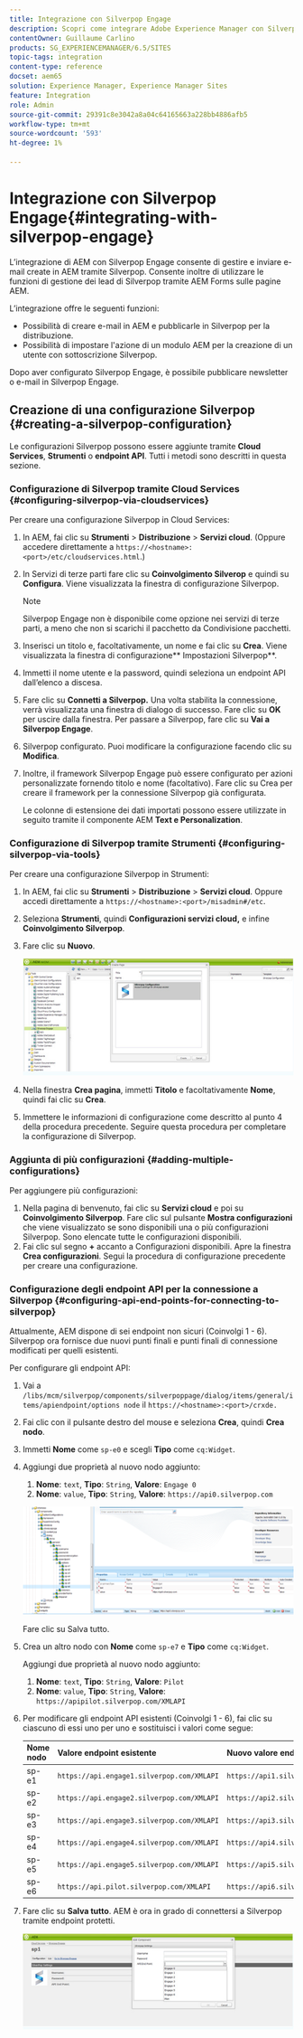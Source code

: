 ```yaml
---
title: Integrazione con Silverpop Engage
description: Scopri come integrare Adobe Experience Manager con Silverpop Engage.
contentOwner: Guillaume Carlino
products: SG_EXPERIENCEMANAGER/6.5/SITES
topic-tags: integration
content-type: reference
docset: aem65
solution: Experience Manager, Experience Manager Sites
feature: Integration
role: Admin
source-git-commit: 29391c8e3042a8a04c64165663a228bb4886afb5
workflow-type: tm+mt
source-wordcount: '593'
ht-degree: 1%

---
```


# Integrazione con Silverpop Engage{#integrating-with-silverpop-engage}

<!-- THIS ENTIRE TOPIC APPEARS OBSOLETE BECAUSE SILVERPOP NO LONGER EXISTS AND THERE ARE NO REDIRECTS FOR THE DOWNLOAD URL BELOW THAT IS 404.
>[!NOTE]
>
>Silverpop integration is **not** available out of the box. Download the Silverpop integration package `https://www.adobeaemcloud.com/content/marketplace/marketplaceProxy.html?packagePath=/content/companies/public/adobe/packages/aem620/product/cq-mcm-integrations-silverpop-content` from Package Share and install it on your instance. After you have installed the package, you can configure it as described in this document. -->

L’integrazione di AEM con Silverpop Engage consente di gestire e inviare e-mail create in AEM tramite Silverpop. Consente inoltre di utilizzare le funzioni di gestione dei lead di Silverpop tramite AEM Forms sulle pagine AEM.

L’integrazione offre le seguenti funzioni:

* Possibilità di creare e-mail in AEM e pubblicarle in Silverpop per la distribuzione.
* Possibilità di impostare l&#39;azione di un modulo AEM per la creazione di un utente con sottoscrizione Silverpop.

Dopo aver configurato Silverpop Engage, è possibile pubblicare newsletter o e-mail in Silverpop Engage.

## Creazione di una configurazione Silverpop {#creating-a-silverpop-configuration}

Le configurazioni Silverpop possono essere aggiunte tramite **Cloud Services**, **Strumenti** o **endpoint API**. Tutti i metodi sono descritti in questa sezione.

### Configurazione di Silverpop tramite Cloud Services {#configuring-silverpop-via-cloudservices}

Per creare una configurazione Silverpop in Cloud Services:

1. In AEM, fai clic su **Strumenti** > **Distribuzione** > **Servizi cloud**. (Oppure accedere direttamente a `https://<hostname>:<port>/etc/cloudservices.html`.)
1. In Servizi di terze parti fare clic su **Coinvolgimento Silverop** e quindi su **Configura**. Viene visualizzata la finestra di configurazione Silverpop.

   >[!NOTE]
   >
   >Silverpop Engage non è disponibile come opzione nei servizi di terze parti, a meno che non si scarichi il pacchetto da Condivisione pacchetti.

1. Inserisci un titolo e, facoltativamente, un nome e fai clic su **Crea**. Viene visualizzata la finestra di configurazione** Impostazioni Silverpop**.
1. Immetti il nome utente e la password, quindi seleziona un endpoint API dall’elenco a discesa.
1. Fare clic su **Connetti a Silverpop.** Una volta stabilita la connessione, verrà visualizzata una finestra di dialogo di successo. Fare clic su **OK** per uscire dalla finestra. Per passare a Silverpop, fare clic su **Vai a Silverpop Engage**.
1. Silverpop configurato. Puoi modificare la configurazione facendo clic su **Modifica**.
1. Inoltre, il framework Silverpop Engage può essere configurato per azioni personalizzate fornendo titolo e nome (facoltativo). Fare clic su Crea per creare il framework per la connessione Silverpop già configurata.

   Le colonne di estensione dei dati importati possono essere utilizzate in seguito tramite il componente AEM **Text e Personalization**.

### Configurazione di Silverpop tramite Strumenti {#configuring-silverpop-via-tools}

Per creare una configurazione Silverpop in Strumenti:

1. In AEM, fai clic su **Strumenti** > **Distribuzione** > **Servizi cloud**. Oppure accedi direttamente a `https://<hostname>:<port>/misadmin#/etc`.
1. Seleziona **Strumenti**, quindi **Configurazioni servizi cloud,** e infine **Coinvolgimento Silverpop**.
1. Fare clic su **Nuovo**.

   ![chlimage_1-6](assets/chlimage_1-6.jpeg)

1. Nella finestra **Crea pagina**, immetti **Titolo** e facoltativamente **Nome**, quindi fai clic su **Crea**.
1. Immettere le informazioni di configurazione come descritto al punto 4 della procedura precedente. Seguire questa procedura per completare la configurazione di Silverpop.

### Aggiunta di più configurazioni {#adding-multiple-configurations}

Per aggiungere più configurazioni:

1. Nella pagina di benvenuto, fai clic su **Servizi cloud** e poi su **Coinvolgimento Silverpop**. Fare clic sul pulsante **Mostra configurazioni** che viene visualizzato se sono disponibili una o più configurazioni Silverpop. Sono elencate tutte le configurazioni disponibili.
1. Fai clic sul segno **+** accanto a Configurazioni disponibili. Apre la finestra **Crea configurazioni**. Segui la procedura di configurazione precedente per creare una configurazione.

### Configurazione degli endpoint API per la connessione a Silverpop {#configuring-api-end-points-for-connecting-to-silverpop}

Attualmente, AEM dispone di sei endpoint non sicuri (Coinvolgi 1 - 6). Silverpop ora fornisce due nuovi punti finali e punti finali di connessione modificati per quelli esistenti.

Per configurare gli endpoint API:

1. Vai a `/libs/mcm/silverpop/components/silverpoppage/dialog/items/general/items/apiendpoint/options node` il `https://<hostname>:<port>/crxde.`
1. Fai clic con il pulsante destro del mouse e seleziona **Crea**, quindi **Crea nodo**.
1. Immetti **Nome** come `sp-e0` e scegli **Tipo** come `cq:Widget`.
1. Aggiungi due proprietà al nuovo nodo aggiunto:

   1. **Nome**: `text`, **Tipo**: `String`, **Valore**: `Engage 0`
   1. **Nome**: `value`, **Tipo**: `String`, **Valore**: `https://api0.silverpop.com`

   ![chlimage_1-42](assets/chlimage_1-42.png)

   Fare clic su Salva tutto.

1. Crea un altro nodo con **Nome** come `sp-e7` e **Tipo** come `cq:Widget`.

   Aggiungi due proprietà al nuovo nodo aggiunto:

   1. **Nome**: `text`, **Tipo**: `String`, **Valore**: `Pilot`
   1. **Nome**: `value`, **Tipo**: `String`, **Valore**: `https://apipilot.silverpop.com/XMLAPI`

1. Per modificare gli endpoint API esistenti (Coinvolgi 1 - 6), fai clic su ciascuno di essi uno per uno e sostituisci i valori come segue:

   | **Nome nodo** | **Valore endpoint esistente** | **Nuovo valore endpoint** |
   |---|---|---|
   | sp-e1 | `https://api.engage1.silverpop.com/XMLAPI` | `https://api1.silverpop.com` |
   | sp-e2 | `https://api.engage2.silverpop.com/XMLAPI` | `https://api2.silverpop.com` |
   | sp-e3 | `https://api.engage3.silverpop.com/XMLAPI` | `https://api3.silverpop.com` |
   | sp-e4 | `https://api.engage4.silverpop.com/XMLAPI` | `https://api4.silverpop.com` |
   | sp-e5 | `https://api.engage5.silverpop.com/XMLAPI` | `https://api5.silverpop.com` |
   | sp-e6 | `https://api.pilot.silverpop.com/XMLAPI` | `https://api6.silverpop.com` |

1. Fare clic su **Salva tutto**. AEM è ora in grado di connettersi a Silverpop tramite endpoint protetti.

   ![chlimage_1-7](assets/chlimage_1-7.jpeg)
